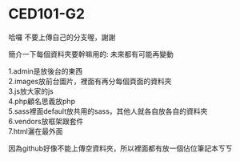 # CED101-G2

哈囉  不要上傳自己的分支喔，謝謝  

簡介一下每個資料夾要幹嘛用的: 未來都有可能再變動  

1.admin是放後台的東西    
2.images放前台圖片，裡面有再分每個頁面的資料夾    
3.js放大家的js    
4.php顧名思義放php  
5.sass裡面default放共用的sass，其他人就各自放各自的資料夾  
6.vendors放框架跟套件  
7.html灑在最外面  

因為github好像不能上傳空資料夾，所以裡面都有放一個佔位筆記本ㄎㄎ  
